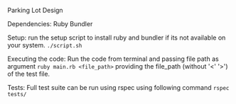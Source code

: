 Parking Lot Design

Dependencies:
  Ruby
  Bundler

Setup:
  run the setup script to install ruby and bundler if its not available on your system. 
    `./script.sh`

Executing the code:
  Run the code from terminal and passing file path as argument
    `ruby main.rb <file_path>`
    providing the file_path (without '<' '>') of the test file.

Tests:
  Full test suite can be run using rspec using following command
    `rspec tests/`
